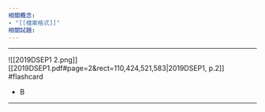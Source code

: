 ```yaml
---
相關概念: 
- "[[檔案格式]]"
相關試題:
---
```


---
![[2019DSEP1 2.png]]
[[2019DSEP1.pdf#page=2&rect=110,424,521,583|2019DSEP1, p.2]]
 #flashcard 
- B 
---
<!--ID: 1730941138716-->
